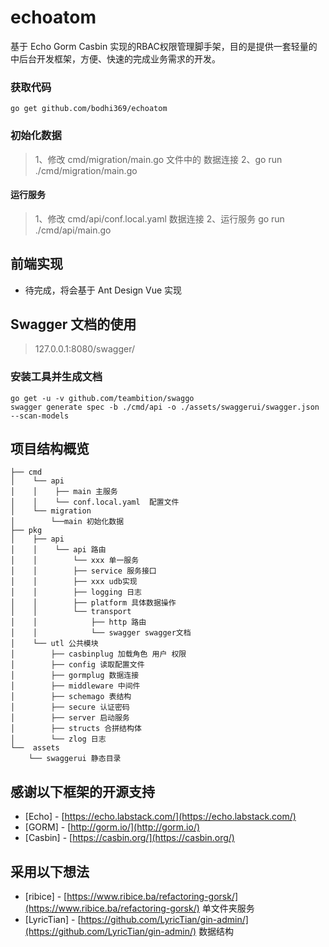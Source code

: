 # echoatom
基于 Echo Gorm Casbin 实现的RBAC权限管理脚手架，目的是提供一套轻量的中后台开发框架，方便、快速的完成业务需求的开发。

### 获取代码

```
go get github.com/bodhi369/echoatom
```

### 初始化数据

> 1、修改 cmd/migration/main.go 文件中的 数据连接
> 2、go run ./cmd/migration/main.go

#### 运行服务

> 1、修改 cmd/api/conf.local.yaml 数据连接
> 2、运行服务 go run ./cmd/api/main.go

## 前端实现

- 待完成，将会基于 Ant Design Vue 实现

## Swagger 文档的使用

> 127.0.0.1:8080/swagger/

### 安装工具并生成文档

```
go get -u -v github.com/teambition/swaggo
swagger generate spec -b ./cmd/api -o ./assets/swaggerui/swagger.json --scan-models
```

## 项目结构概览

```
├── cmd
│    └── api
│    │    ├── main 主服务
│    │    └── conf.local.yaml  配置文件
│    └── migration
│        └──main 初始化数据
├── pkg
│    ├── api
│    │    └── api 路由
│    │        └── xxx 单一服务
│    │        ├── service 服务接口
│    │        ├── xxx udb实现
│    │        ├── logging 日志
│    │        ├── platform 具体数据操作
│    │        └── transport
│    │            ├── http 路由
│    │            └── swagger swagger文档 
│    └── utl 公共模块
│        ├── casbinplug 加载角色 用户 权限
│        ├── config 读取配置文件
│        ├── gormplug 数据连接
│        ├── middleware 中间件
│        ├── schemago 表结构
│        ├── secure 认证密码
│        ├── server 启动服务
│        ├── structs 合拼结构体
│        └── zlog 日志
└──  assets
    └── swaggerui 静态目录
```

## 感谢以下框架的开源支持
- [Echo] - [https://echo.labstack.com/](https://echo.labstack.com/)
- [GORM] - [http://gorm.io/](http://gorm.io/)
- [Casbin] - [https://casbin.org/](https://casbin.org/)

## 采用以下想法
- [ribice] - [https://www.ribice.ba/refactoring-gorsk/](https://www.ribice.ba/refactoring-gorsk/) 单文件夹服务
- [LyricTian] - [https://github.com/LyricTian/gin-admin/](https://github.com/LyricTian/gin-admin/) 数据结构



